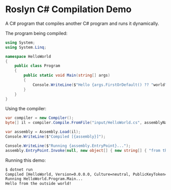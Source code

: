 # Roslyn C# Compilation Demo
A C# program that compiles another C# program and runs it dynamically.

The program being compiled:
```csharp
using System;
using System.Linq;

namespace HelloWorld
{
    public class Program
    {
        public static void Main(string[] args)
        {
            Console.WriteLine($"Hello {args.FirstOrDefault() ?? "world"}!");
        }
    }
}
```

Using the compiler:
```csharp
var compiler = new Compiler();
byte[] il = compiler.Compile.FromFile("input/HelloWorld.cs", assemblyName: "HelloWorld");

var assembly = Assembly.Load(il);
Console.WriteLine($"Compiled [{assembly}]");

Console.WriteLine($"Running {assembly.EntryPoint}...");
assembly.EntryPoint.Invoke(null, new object[] { new string[] { "from the outside world" } });
```

Running this demo:
``` bash
$ dotnet run
Compiled [HelloWorld, Version=0.0.0.0, Culture=neutral, PublicKeyToken=null]
Running HelloWorld.Program.Main...
Hello from the outside world!
```